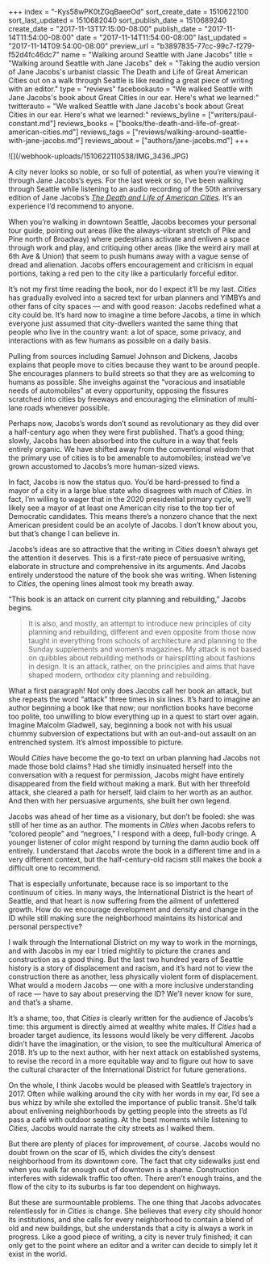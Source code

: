 +++
index = "-Kys58wPK0tZGqBaeeOd"
sort_create_date = 1510622100
sort_last_updated = 1510682040
sort_publish_date = 1510689240
create_date = "2017-11-13T17:15:00-08:00"
publish_date = "2017-11-14T11:54:00-08:00"
date = "2017-11-14T11:54:00-08:00"
last_updated = "2017-11-14T09:54:00-08:00"
preview_url = "b3897835-77cc-99c7-f279-f52d4fc46dc7"
name = "Walking around Seattle with Jane Jacobs"
title = "Walking around Seattle with Jane Jacobs"
dek = "Taking the audio version of Jane Jacobs's urbanist classic The Death and Life of Great American Cities out on a walk through Seattle is like reading a great piece of writing with an editor."
type = "reviews"
facebookauto = "We walked Seattle with Jane Jacobs's book about Great Cities in our ear. Here's what we learned:"
twitterauto = "We walked Seattle with Jane Jacobs's book about Great Cities in our ear. Here's what we learned:"
reviews_byline = ["writers/paul-constant.md"]
reviews_books = ["books/the-death-and-life-of-great-american-cities.md"]
reviews_tags = ["reviews/walking-around-seattle-with-jane-jacobs.md"]
reviews_about = ["authors/jane-jacobs.md"]
+++

<p class="image-hero">![](/webhook-uploads/1510622110538/IMG_3436.JPG)</p>

A city never looks so noble, or so full of potential, as when you’re viewing it through Jane Jacobs’s eyes. For the last week or so, I’ve been walking through Seattle while listening to an audio recording of the 50th anniversary edition of Jane Jacobs’s [*The Death and Life of American Cities*](https://libro.fm/audiobooks/9780307969651-the-death-and-life-of-great-american-cities). It’s an experience I’d recommend to anyone.

When you’re walking in downtown Seattle, Jacobs becomes your personal tour guide, pointing out areas (like the always-vibrant stretch of Pike and Pine north of Broadway) where pedestrians activate and enliven a space through work and play, and critiquing other areas (like the weird airy mall at 6th Ave & Union) that seem to push humans away with a vague sense of dread and alienation. Jacobs offers encouragement and criticism in equal portions, taking a red pen to the city like a particularly forceful editor.

It’s not my first time reading the book, nor do I expect it’ll be my last. *Cities* has gradually evolved into a sacred text for urban planners and YIMBYs and other fans of city spaces — and with good reason: Jacobs redefined what a city could be. It’s hard now to imagine a time before Jacobs, a time in which everyone just assumed that city-dwellers wanted the same thing that people who live in the country want: a lot of space, some privacy, and interactions with as few humans as possible on a daily basis.

Pulling from sources including Samuel Johnson and Dickens, Jacobs explains that people move to cities because they want to be around people. She encourages planners to build streets so that they are as welcoming to humans as possible. She inveighs against the “voracious and insatiable needs of automobiles” at every opportunity, opposing the fissures scratched into cities by freeways and encouraging the elimination of multi-lane roads whenever possible.

Perhaps now, Jacobs’s words don’t sound as revolutionary as they did over a half-century ago when they were first published. That’s a good thing; slowly, Jacobs has been absorbed into the culture in a way that feels entirely organic. We have shifted away from the conventional wisdom that the primary use of cities is to be amenable to automobiles; instead we’ve grown accustomed to Jacobs’s more human-sized views. 

In fact, Jacobs is now the status quo. You’d be hard-pressed to find a mayor of a city in a large blue state who disagrees with much of *Cities*. In fact, I’m willing to wager that in the 2020 presidential primary cycle, we’ll likely see a mayor of at least one American city rise to the top tier of Democratic candidates. This means there’s a nonzero chance that the next American president could be an acolyte of Jacobs. I don’t know about you, but that’s change I can believe in.

<div class="break"></div>

Jacobs’s ideas are so attractive that the writing in *Cities* doesn’t always get the attention it deserves. This is a first-rate piece of persuasive writing, elaborate in structure and comprehensive in its arguments. And Jacobs entirely understood the nature of the book she was writing. When listening to *Cities*, the opening lines almost took my breath away.

“This book is an attack on current city planning and rebuilding,” Jacobs begins.

<blockquote>It is also, and mostly, an attempt to introduce new principles of city planning and rebuilding, different and even opposite from those now taught in everything from schools of architecture and planning to the Sunday supplements and women’s magazines. My attack is not based on quibbles about rebuilding methods or hairsplitting about fashions in design. It is an attack, rather, on the principles and aims that have shaped modern, orthodox city planning and rebuilding.</blockquote>

What a first paragraph! Not only does Jacobs call her book an attack, but she repeats the word “attack” three times in six lines. It’s hard to imagine an author beginning a book like that now; our nonfiction books have become too polite, too unwilling to blow everything up in a quest to start over again. Imagine Malcolm Gladwell, say, beginning a book not with his usual chummy subversion of expectations but with an out-and-out assault on an entrenched system. It’s almost impossible to picture.

Would *Cities* have become the go-to text on urban planning had Jacobs not made those bold claims? Had she timidly insinuated herself into the conversation with a request for permission, Jacobs might have entirely disappeared from the field without making a mark. But with her threefold attack, she cleared a path for herself, laid claim to her worth as an author. And then with her persuasive arguments, she built her own legend.

<div class="break"></div>

Jacobs was ahead of her time as a visionary, but don’t be fooled: she was still of her time as an author. The moments in *Cities* when Jacobs refers to “colored people” and “negroes,” I respond with a deep, full-body cringe. A younger listener of color might respond by turning the damn audio book off entirely. I understand that Jacobs wrote the book in a different time and in a very different context, but the half-century-old racism still makes the book a difficult one to recommend.

That is especially unfortunate, because race is so important to the continuum of cities. In many ways, the International District is the heart of Seattle, and that heart is now suffering from the ailment of unfettered growth. How do we encourage development and density and change in the ID while still making sure the neighborhood maintains its historical and personal perspective?

I walk through the International District on my way to work in the mornings, and with Jacobs in my ear I tried mightily to picture the cranes and construction as a good thing. But the last two hundred years of Seattle history is a story of displacement and racism, and it’s hard not to view the construction there as another, less physically violent form of displacement. What would a modern Jacobs — one with a more inclusive understanding of race — have to say about preserving the ID? We’ll never know for sure, and that’s a shame.

It’s a shame, too, that *Cities* is clearly written for the audience of Jacobs’s time: this argument is directly aimed at wealthy white males. If *Cities* had a broader target audience, its lessons would likely be very different. Jacobs didn’t have the imagination, or the vision, to see the multicultural America of 2018. It’s up to the next author, with her next attack on established systems, to revise the record in a more equitable way and to figure out how to save the cultural character of the International District for future generations.

<div class="break"></div>


On the whole, I think Jacobs would be pleased with Seattle’s trajectory in 2017. Often while walking around the city with her words in my ear, I’d see a bus whizz by while she extolled the importance of public transit. She’d talk about enlivening neighborhoods by getting people into the streets as I’d pass a café with outdoor seating. At the best moments while listening to *Cities*, Jacobs would narrate the city streets as I walked them.

But there are plenty of places for improvement, of course. Jacobs would no doubt frown on the scar of I5, which divides the city’s densest neighborhood from its downtown core. The fact that city sidewalks just end when you walk far enough out of downtown is a shame. Construction interferes with sidewalk traffic too often. There aren’t enough trains, and the flow of the city to its suburbs is far too dependent on highways.

But these are surmountable problems. The one thing that Jacobs advocates relentlessly for in *Cities* is change. She believes that every city should honor its institutions, and she calls for every neighborhood to contain a blend of old and new buildings, but she understands that a city is always a work in progress. Like a good piece of writing, a city is never truly finished; it can only get to the point where an editor and a writer can decide to simply let it exist in the world.